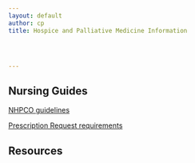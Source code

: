 ```yaml
---
layout: default
author: cp
title: Hospice and Palliative Medicine Information




---
```


## Nursing Guides

[NHPCO guidelines](https://docs.google.com/document/d/1wCt8dnNq-ct3YNkL_tB5pt8Nxd87dmJqvHMStD5daeU/pub)

[Prescription Request requirements](https://docs.google.com/document/d/1G3eRkaUgBPiYPnIbLd9r9reEh5iPDy4vdm2XHKuxJdE/pub)


## Resources

